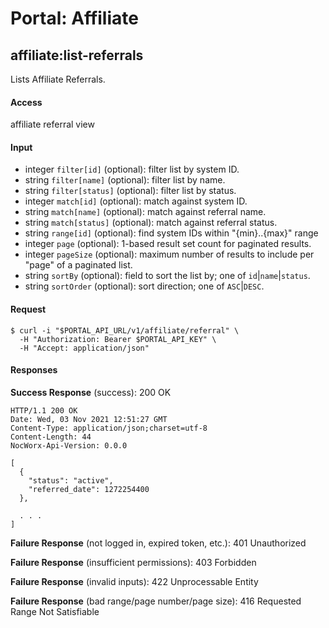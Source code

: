 # Portal: Affiliate

## affiliate:list-referrals
Lists Affiliate Referrals.

#### Access
affiliate referral view

#### Input
- integer `filter[id]` (optional): filter list by system ID.
- string `filter[name]` (optional): filter list by name.
- string `filter[status]` (optional): filter list by status.
- integer `match[id]` (optional): match against system ID.
- string `match[name]` (optional): match against referral name.
- string `match[status]` (optional): match against referral status.
- string `range[id]` (optional): find system IDs within "{min}..{max}" range
- integer `page` (optional): 1-based result set count for paginated results.
- integer `pageSize` (optional): maximum number of results to include per "page" of a paginated list.
- string `sortBy` (optional): field to sort the list by; one of `id`|`name`|`status`.
- string `sortOrder` (optional): sort direction; one of `ASC`|`DESC`.

#### Request
```
$ curl -i "$PORTAL_API_URL/v1/affiliate/referral" \
  -H "Authorization: Bearer $PORTAL_API_KEY" \
  -H "Accept: application/json"
```

#### Responses
**Success Response** (success): 200 OK
```
HTTP/1.1 200 OK
Date: Wed, 03 Nov 2021 12:51:27 GMT
Content-Type: application/json;charset=utf-8
Content-Length: 44
NocWorx-Api-Version: 0.0.0

[
  {
    "status": "active",
    "referred_date": 1272254400
  },

  . . .
]
```

**Failure Response** (not logged in, expired token, etc.): 401 Unauthorized

**Failure Response** (insufficient permissions): 403 Forbidden

**Failure Response** (invalid inputs): 422 Unprocessable Entity

**Failure Response** (bad range/page number/page size): 416 Requested Range Not Satisfiable
